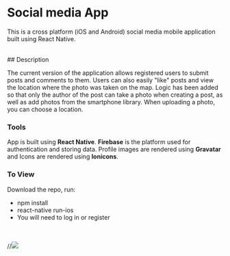 <h1> Social media App</h1>
<p>This is a cross platform (iOS and Android) social media mobile application built using React Native.</p>
<br>
## Description
<p>The current version of the application allows registered users to submit posts and comments to them. Users can also easily "like" posts and view the location where the photo was taken on the map. Logic has been added so that only the author of the post can take a photo when creating a post, as well as add photos from the smartphone library. When uploading a photo, you can choose a location.  </p>
<h3> Tools</h3>
<p> App is built using <b>React Native</b>. <b>Firebase</b> is the platform used for authentication and storing data. Profile images are rendered using <b>Gravatar</b> and Icons are rendered using <b>Ionicons</b>.</p>

<h3> To View </h3>

<p> Download the repo, run: </p>

<ul>
<li>npm install</li>
<li>react-native run-ios</li>
<li> You will need to log in or register </li>
</ul>

<br>
<br>
//<img src="assets/screenshots/connectionsscreenshots.png">
